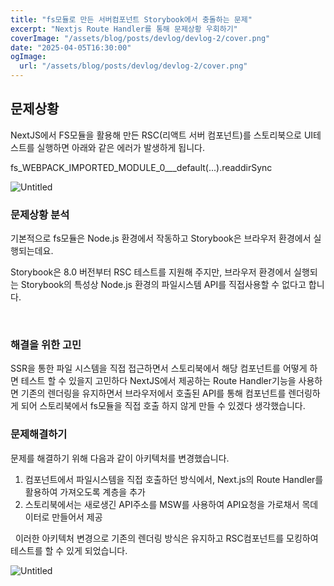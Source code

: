 ```yaml
---
title: "fs모듈로 만든 서버컴포넌트 Storybook에서 충돌하는 문제"
excerpt: "Nextjs Route Handler를 통해 문제상황 우회하기"
coverImage: "/assets/blog/posts/devlog/devlog-2/cover.png"
date: "2025-04-05T16:30:00"
ogImage:
  url: "/assets/blog/posts/devlog/devlog-2/cover.png"
---
```


## 문제상황

NextJS에서 FS모듈을 활용해 만든 RSC(리액트 서버 컴포넌트)를 스토리북으로 UI테스트를 실행하면 아래와 같은 에러가 발생하게 됩니다.
&nbsp;

fs_WEBPACK_IMPORTED_MODULE_0\_\_\_default(...).readdirSync

![Untitled](/assets/blog/posts/devlog/devlog-2/1.png)

### 문제상황 분석

기본적으로 fs모듈은 Node.js 환경에서 작동하고 Storybook은 브라우저 환경에서 실행되는데요.

Storybook은 8.0 버전부터 RSC 테스트를 지원해 주지만, 브라우저 환경에서 실행되는 Storybook의 특성상 Node.js 환경의 파일시스템 API를 직접사용할 수 없다고 합니다.

&nbsp;

### 해결을 위한 고민

SSR을 통한 파일 시스템을 직접 접근하면서 스토리북에서 해당 컴포넌트를 어떻게 하면 테스트 할 수 있을지 고민하다 NextJS에서 제공하는 Route Handler기능을 사용하면 기존의 렌더링을 유지하면서 브라우저에서 호출된 API를 통해 컴포넌트를 렌더링하게 되어 스토리북에서 fs모듈을 직접 호출 하지 않게 만들 수 있겠다 생각했습니다.

### 문제해결하기

문제를 해결하기 위해 다음과 같이 아키텍처를 변경했습니다.

1. 컴포넌트에서 파일시스템을 직접 호출하던 방식에서, Next.js의 Route Handler를 활용하여 가져오도록 계층을 추가
2. 스토리북에서는 새로생긴 API주소를 MSW를 사용하여 API요청을 가로채서 목데이터로 만들어서 제공

&nbsp;
이러한 아키텍처 변경으로 기존의 렌더링 방식은 유지하고 RSC컴포넌트를 모킹하여 테스트를 할 수 있게 되었습니다.

![Untitled](/assets/blog/posts/devlog/devlog-2/2.png)
